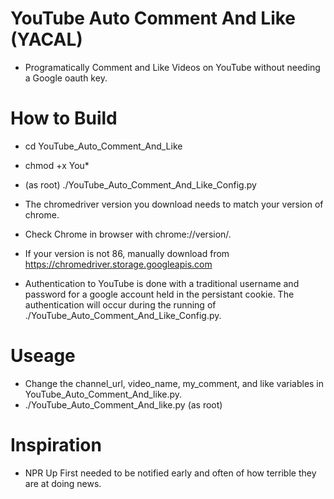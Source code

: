 # YouTube Auto Comment And Like (YACAL)
* Programatically Comment and Like Videos on YouTube without needing a Google oauth key.

# How to Build
* cd YouTube_Auto_Comment_And_Like
* chmod +x You*
* (as root) ./YouTube_Auto_Comment_And_Like_Config.py

* The chromedriver version you download needs to match your version of chrome.
* Check Chrome in browser with chrome://version/. 
* If your version is not 86, manually download from https://chromedriver.storage.googleapis.com

* Authentication to YouTube is done with a traditional username and password for a google account held in the persistant cookie. The authentication will occur during the running of ./YouTube_Auto_Comment_And_Like_Config.py. 

# Useage
* Change the channel_url, video_name, my_comment, and like variables in YouTube_Auto_Comment_And_like.py.
* ./YouTube_Auto_Comment_And_like.py (as root)

# Inspiration
* NPR Up First needed to be notified early and often of how terrible they are at doing news.
